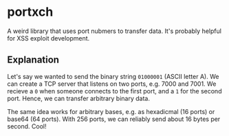 # portxch

A weird library that uses port nubmers to transfer data. It's probably helpful for XSS exploit development.


## Explanation

Let's say we wanted to send the binary string `01000001` (ASCII letter A). We can create a TCP server that 
listens on two ports, e.g. 7000 and 7001. We recieve a `0` when someone connects to the first port, and a 
`1` for the second port. Hence, we can transfer arbitrary binary data.

The same idea works for arbitrary bases, e.g. as hexadicmal (16 ports) or base64 (64 ports). With 256 ports, 
we can reliably send about 16 bytes per second. Cool!
